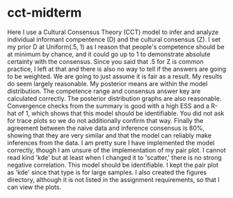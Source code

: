 # cct-midterm

Here I use a Cultural Consensus Theory (CCT) model to infer and analyze individual informant compentence (D) and the cultural consensus (Z). I set my prior D at Uniform(.5, 1) as I reason that people's competence should be at minimum by chance, and it could go up to 1 to demonstrate absolute certainty with the consensus. Since you said that .5 for Z is common practice, I left at that and there is also no way to tell if the answers are going to be weighted. We are going to just assume it is fair as a result. My results do seem largely reasonable. My posterior means are within the model distribution. The competence range and consensus answer key are calculated correctly. The posterior distribution graphs are also reasonable. Convergence checks from the summary is good with a high ESS and a R-hat of 1, which shows that this model should be identifiable. You did not ask for trace plots so we do not additionally confirm that way. Finally the agreement between the naive data and inference consensus is 80%, showing that they are very similar and that the model can reliably make inferences from the data. I am pretty sure I have implemented the model correctly, though I am unsure of the implementation of my pair plot. I cannot read kind 'kde' but at least when I changed it to 'scatter,' there is no strong negative correlation. This model should be identifiable. I kept the pair plot as 'kde' since that type is for large samples. I also created the figures directory, although it is not listed in the assignment requirements, so that I can view the plots. 

